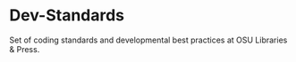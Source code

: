 Dev-Standards
=============

Set of coding standards and developmental best practices at OSU Libraries &amp; Press.
